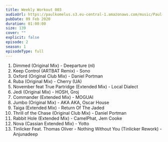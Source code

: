 ```yaml
---
title: Weekly Workout 003
audioUrl: https://paulkomelus.s3.eu-central-1.amazonaws.com/music/Paul-Komelus-Weekly-Workout-003(House).mp3
pubDate: 09 Feb 2020
duration: 01:00:00
size: 139
cover: ""
explicit: false
episode: 2
season: 1
episodeType: full
---
```

1. Dimmed (Original Mix) - Deeparture (nl)
2. Keep Control (ARTBAT Remix) - Sono
3. Oxford (Original Club Mix) - Daniel Portman
4. Ruba (Original Mix) - Cherry (UA)
5. November feat True Partridge (Extended Mix) - Local Dialect
6. Jedi (Original Mix) - HOSH, Groj
7. Commander (Extended Mix) - MOGUAI
8. Jumbo (Original Mix) - AKA AKA, Oscar House
9. Taiga (Extended Mix) - Return Of The Jaded
10. Thrill of the Chase (Original Club Mix) - Daniel Portman
11. Rabbit Hole (Extended Mix) - CamelPhat, Jem Cooke
12. Nova (Cassian Extended Mix) - Yotto
15. Tinlicker Feat. Thomas Oliver - Nothing Without You (Tinlicker Rework) - Anjunadeep